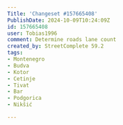 ```yaml
---
Title: 'Changeset #157665408'
PublishDate: 2024-10-09T10:24:09Z
id: 157665408
user: Tobias1996
comment: Determine roads lane count
created_by: StreetComplete 59.2
tags:
- Montenegro
- Budva
- Kotor
- Cetinje
- Tivat
- Bar
- Podgorica
- Nikšić

---
```

